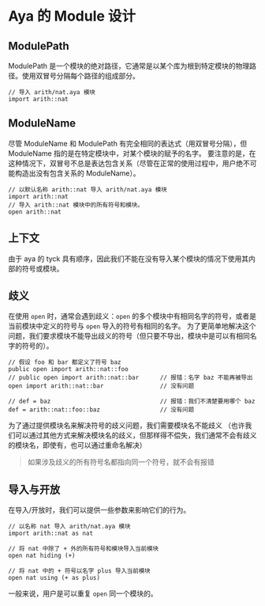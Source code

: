 # Aya 的 Module 设计

## ModulePath

ModulePath 是一个模块的绝对路径，它通常是以某个库为根到特定模块的物理路径。使用双冒号分隔每个路径的组成部分。

```aya
// 导入 arith/nat.aya 模块
import arith::nat
```

## ModuleName

尽管 ModuleName 和 ModulePath 有完全相同的表达式（用双冒号分隔），但 ModuleName 指的是在特定模块中，对某个模块的赋予的名字。
要注意的是，在这种情况下，双冒号不总是表达包含关系（尽管在正常的使用过程中，用户绝不可能构造出没有包含关系的 ModuleName）。

```aya
// 以默认名称 arith::nat 导入 arith/nat.aya 模块
import arith::nat
// 导入 arith::nat 模块中的所有符号和模块。
open arith::nat
```

## 上下文

由于 aya 的 tyck 具有顺序，因此我们不能在没有导入某个模块的情况下使用其内部的符号或模块。

## 歧义

在使用 `open` 时，通常会遇到歧义：`open` 的多个模块中有相同名字的符号，或者是当前模块中定义的符号与 `open` 导入的符号有相同的名字。
为了更简单地解决这个问题，我们要求模块不能导出歧义的符号（但只要不导出，模块中是可以有相同名字的符号的）。

```aya
// 假设 foo 和 bar 都定义了符号 baz
public open import arith::nat::foo
// public open import arith::nat::bar      // 报错：名字 baz 不能再被导出
open import arith::nat::bar                // 没有问题

// def = baz                               // 报错：我们不清楚要用哪个 baz
def = arith::nat::foo::baz                 // 没有问题
```

为了通过提供模块名来解决符号的歧义问题，我们需要模块名不能歧义
（也许我们可以通过其他方式来解决模块名的歧义，但那样得不偿失，我们通常不会有歧义的模块名，即使有，也可以通过重命名解决）

> 如果涉及歧义的所有符号名都指向同一个符号，就不会有报错

## 导入与开放

在导入/开放时，我们可以提供一些参数来影响它们的行为。

```aya
// 以名称 nat 导入 arith/nat.aya 模块 
import arith::nat as nat

// 将 nat 中除了 + 外的所有符号和模块导入当前模块
open nat hiding (+)

// 将 nat 中的 + 符号以名字 plus 导入当前模块
open nat using (+ as plus)
```

一般来说，用户是可以重复 `open` 同一个模块的。
